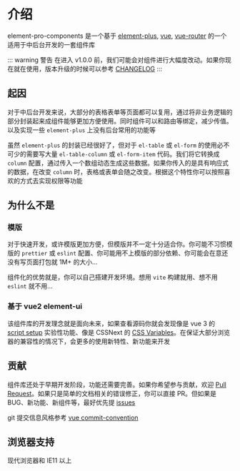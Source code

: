 # 介绍

element-pro-components 是一个基于 [element-plus](https://element-plus.org/), [vue](https://v3.vuejs.org/), [vue-router](https://next.router.vuejs.org/) 的一个适用于中后台开发的一套组件库

::: warning 警告
在进入 v1.0.0 前，我们可能会对组件进行大幅度改动。如果你现在就在使用，版本升级的时候可以参考 [CHANGELOG](https://github.com/tolking/element-pro-components/blob/master/CHANGELOG.md)
:::

## 起因

对于中后台开发来说，大部分的表格表单等页面都可以复用，通过将非业务逻辑的部分封装起来成组件能够更加方便使用。同时组件可以和路由等绑定，减少传值。以及实现一些 `element-plus` 上没有后台常用的功能等

虽然 `element-plus` 的封装已经很好了，但对于 `el-table` 或 `el-form` 的使用必不可少的需要写大量 `el-table-column` 或 `el-form-item` 代码。我们将它转换成 `column` 配置，通过传入一个数组动态生成这些数据。如果你传入的是具有响应式的数据，在改变 `column` 时，表格或表单会随之改变。根据这个特性你可以按照喜欢的方式去实现权限等功能

## 为什么不是

### 模版

对于快速开发，或许模版更加方便，但模版并不一定十分适合你。你可能不习惯模版的 `prettier` 或 `eslint` 配置、你可能用不上模版的部分依赖、你可能会在意还没有写页面打包就 1M+ 的大小...

组件化的优势就是，你可以自己搭建开发环境。想用 `vite` 构建就用、想不用 `eslint` 就不用...

### 基于 vue2 element-ui

该组件库的开发理念就是面向未来，如果查看源码你就会发现像是 vue 3 的 [script setup](https://github.com/vuejs/rfcs/pull/227.) 实验性功能、像是 CSSNext 的 [CSS Variables](https://developer.mozilla.org/en-US/docs/Web/CSS/--*)。在保证大部分浏览器的兼容性的情况下，会更多的使用新特性、新功能来开发

## 贡献

组件库还处于早期开发阶段，功能还需要完善。如果你希望参与贡献，欢迎 [Pull Request](https://github.com/tolking/element-pro-components/pulls)。如果只是简单的文档相关的错误修正，你可以直接 PR。但如果是 BUG、新功能、新组件等，最好优先提 [issues](https://github.com/tolking/element-pro-components/issues)

git 提交信息风格参考 [vue commit-convention](https://github.com/vuejs/vue-next/blob/master/.github/commit-convention.md)

## 浏览器支持

现代浏览器和 IE11 以上
